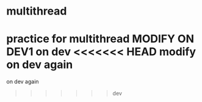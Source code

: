 # multithread
practice for multithread
MODIFY ON DEV1
on dev
<<<<<<< HEAD
modify on dev again
=======
on dev again
>>>>>>> dev

